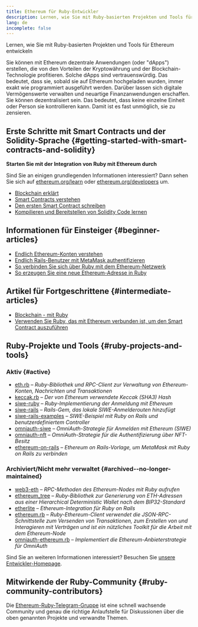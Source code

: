 ```yaml
---
title: Ethereum für Ruby-Entwickler
description: Lernen, wie Sie mit Ruby-basierten Projekten und Tools für Ethereum entwickeln
lang: de
incomplete: false
---
```


<FeaturedText>Lernen, wie Sie mit Ruby-basierten Projekten und Tools für Ethereum entwickeln</FeaturedText>

Sie können mit Ethereum dezentrale Anwendungen (oder "dApps") erstellen, die von den Vorteilen der Kryptowährung und der Blockchain-Technologie profitieren. Solche dApps sind vertrauenswürdig. Das bedeutet, dass sie, sobald sie auf Ethereum hochgeladen wurden, immer exakt wie programmiert ausgeführt werden. Darüber lassen sich digitale Vermögenswerte verwalten und neuartige Finanzanwendungen erschaffen. Sie können dezentralisiert sein. Das bedeutet, dass keine einzelne Einheit oder Person sie kontrollieren kann. Damit ist es fast unmöglich, sie zu zensieren.

## Erste Schritte mit Smart Contracts und der Solidity-Sprache {#getting-started-with-smart-contracts-and-solidity}

**Starten Sie mit der Integration von Ruby mit Ethereum durch**

Sind Sie an einigen grundlegenden Informationen interessiert? Dann sehen Sie sich auf [ethereum.org/learn](/learn/) oder [ethereum.org/developers](/developers/) um.

- [Blockchain erklärt](https://kauri.io/article/d55684513211466da7f8cc03987607d5/blockchain-explained)
- [Smart Contracts verstehen](https://kauri.io/article/e4f66c6079e74a4a9b532148d3158188/ethereum-101-part-5-the-smart-contract)
- [Den ersten Smart Contract schreiben](https://kauri.io/article/124b7db1d0cf4f47b414f8b13c9d66e2/remix-ide-your-first-smart-contract)
- [Kompilieren und Bereitstellen von Solidity Code lernen](https://kauri.io/article/973c5f54c4434bb1b0160cff8c695369/understanding-smart-contract-compilation-and-deployment)

## Informationen für Einsteiger {#beginner-articles}

- [Endlich Ethereum-Konten verstehen](https://dev.to/q9/finally-understanding-ethereum-accounts-1kpe)
- [Endlich Rails-Benutzer mit MetaMask authentifizieren](https://dev.to/q9/finally-authenticating-rails-users-with-metamask-3fj)
- [So verbinden Sie sich über Ruby mit dem Ethereum-Netzwerk](https://www.quicknode.com/guides/web3-sdks/how-to-connect-to-the-ethereum-network-using-ruby)
- [So erzeugen Sie eine neue Ethereum-Adresse in Ruby](https://www.quicknode.com/guides/web3-sdks/how-to-generate-a-new-ethereum-address-in-ruby)

## Artikel für Fortgeschrittene {#intermediate-articles}

- [Blockchain - mit Ruby](https://www.nopio.com/blog/blockchain-app-ruby/)
- [Verwenden Sie Ruby, das mit Ethereum verbunden ist, um den Smart Contract auszuführen](https://titanwolf.org/Network/Articles/Article?AID=87285822-9b25-49d5-ba2a-7ad95fff7ef9)

## Ruby-Projekte und Tools {#ruby-projects-and-tools}

### Aktiv {#active}

- [eth.rb](https://github.com/q9f/eth.rb) – _Ruby-Bibliothek und RPC-Client zur Verwaltung von Ethereum-Konten, Nachrichten und Transaktionen_
- [keccak.rb](https://github.com/q9f/keccak.rb) – _Der von Ethereum verwendete Keccak (SHA3) Hash_
- [siwe-ruby](https://github.com/signinwithethereum/siwe-ruby) – _Ruby-Implementierung der Anmeldung mit Ethereum_
- [siwe-rails](https://github.com/signinwithethereum/siwe-rails) – _Rails-Gem, das lokale SIWE-Anmelderouten hinzufügt_
- [siwe-rails-examples](https://github.com/signinwithethereum/siwe-rails-examples) – _SIWE-Beispiel mit Ruby on Rails und benutzerdefiniertem Controller_
- [omniauth-siwe](https://github.com/signinwithethereum/omniauth-siwe) – _OmniAuth-Strategie für Anmelden mit Ethereum (SIWE)_
- [omniauth-nft](https://github.com/valthon/omniauth-nft) – _OmniAuth-Strategie für die Authentifizierung über NFT-Besitz_
- [ethereum-on-rails](https://github.com/q9f/ethereum-on-rails) – _Ethereum on Rails-Vorlage, um MetaMask mit Ruby on Rails zu verbinden_

### Archiviert/Nicht mehr verwaltet {#archived--no-longer-maintained}

- [web3-eth](https://github.com/spikewilliams/vtada-ethereum) – _RPC-Methoden des Ethereum-Nodes mit Ruby aufrufen_
- [ethereum_tree](https://github.com/longhoangwkm/ethereum_tree) – _Ruby-Bibliothek zur Generierung von ETH-Adressen aus einer Hierarchical Deterministic Wallet nach dem BIP32-Standard_
- [etherlite](https://github.com/budacom/etherlite) – _Ethereum-Integration für Ruby on Rails_
- [ethereum.rb](https://github.com/EthWorks/ethereum.rb) – _Ruby-Ethereum-Client verwendet die JSON-RPC-Schnittstelle zum Versenden von Transaktionen, zum Erstellen von und Interagieren mit Verträgen und ist ein nützliches Toolkit für die Arbeit mit dem Ethereum-Node_
- [omniauth-ethereum.rb](https://github.com/q9f/omniauth-ethereum.rb) – _Implementiert die Ethereum-Anbieterstrategie für OmniAuth_

Sind Sie an weiteren Informationen interessiert? Besuchen Sie [unsere Entwickler-Homepage](/developers/).

## Mitwirkende der Ruby-Community {#ruby-community-contributors}

Die [Ethereum-Ruby-Telegram-Gruppe](https://t.me/ruby_eth) ist eine schnell wachsende Community und genau die richtige Anlaufstelle für Diskussionen über die oben genannten Projekte und verwandte Themen.

